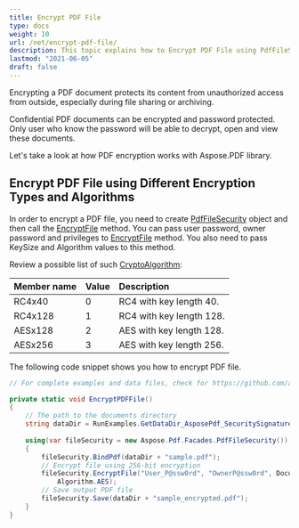 ```yaml
---
title: Encrypt PDF File
type: docs
weight: 10
url: /net/encrypt-pdf-file/
description: This topic explains how to Encrypt PDF File using PdfFileSecurity Class.
lastmod: "2021-06-05"
draft: false
---
```

<script type="application/ld+json">
{
    "@context": "https://schema.org",
    "@type": "TechArticle",
    "headline": "Encrypt PDF File",
    "alternativeHeadline": "Secure PDF Encryption with C#",
    "abstract": "Discover how to enhance the security of your sensitive documents with the new PDF encryption feature using the PdfFileSecurity Class. This functionality allows you to password-protect your PDF files, ensuring that only authorized users can access them. Explore various encryption types and algorithms, including AES with a key length of up to 256 bits, for robust protection during file sharing and archiving",
    "author": {
        "@type": "Person",
        "name": "Anastasiia Holub",
        "givenName": "Anastasiia",
        "familyName": "Holub",
        "url": "https://www.linkedin.com/in/anastasiia-holub-750430225/"
    },
    "genre": "pdf document generation",
    "wordcount": "273",
    "proficiencyLevel": "Beginner",
    "publisher": {
        "@type": "Organization",
        "name": "Aspose.PDF for .NET",
        "url": "https://products.aspose.com/pdf",
        "logo": "https://www.aspose.cloud/templates/aspose/img/products/pdf/aspose_pdf-for-net.svg",
        "alternateName": "Aspose",
        "sameAs": [
            "https://facebook.com/aspose.pdf/",
            "https://twitter.com/asposepdf",
            "https://www.youtube.com/channel/UCmV9sEg_QWYPi6BJJs7ELOg/featured",
            "https://www.linkedin.com/company/aspose",
            "https://stackoverflow.com/questions/tagged/aspose",
            "https://aspose.quora.com/",
            "https://aspose.github.io/"
        ],
        "contactPoint": [
            {
                "@type": "ContactPoint",
                "telephone": "+1 903 306 1676",
                "contactType": "sales",
                "areaServed": "US",
                "availableLanguage": "en"
            },
            {
                "@type": "ContactPoint",
                "telephone": "+44 141 628 8900",
                "contactType": "sales",
                "areaServed": "GB",
                "availableLanguage": "en"
            },
            {
                "@type": "ContactPoint",
                "telephone": "+61 2 8006 6987",
                "contactType": "sales",
                "areaServed": "AU",
                "availableLanguage": "en"
            }
        ]
    },
    "url": "/net/encrypt-pdf-file/",
    "mainEntityOfPage": {
        "@type": "WebPage",
        "@id": "/net/encrypt-pdf-file/"
    },
    "dateModified": "2024-11-25",
    "description": "Aspose.PDF can perform not only simple and easy tasks but also cope with more complex goals. Check the next section for advanced users and developers."
}
</script>

Encrypting a PDF document protects its content from unauthorized access from outside, especially during file sharing or archiving.

Confidential PDF documents can be encrypted and password protected. Only user who know the password will be able to decrypt, open and view these documents.

Let's take a look at how PDF encryption works with Aspose.PDF library.

## Encrypt PDF File using Different Encryption Types and Algorithms

In order to encrypt a PDF file, you need to create [PdfFileSecurity](https://reference.aspose.com/pdf/net/aspose.pdf.facades/pdffilesecurity) object and then call the [EncryptFile](https://reference.aspose.com/pdf/net/aspose.pdf.facades/pdffilesecurity/methods/encryptfile) method. You can pass user password, owner password and privileges to [EncryptFile](https://reference.aspose.com/pdf/net/aspose.pdf.facades/pdffilesecurity/methods/encryptfile) method. You also need to pass KeySize and Algorithm values to this method. 

Review a possible list of such [CryptoAlgorithm](https://reference.aspose.com/pdf/net/aspose.pdf/cryptoalgorithm): 

|**Member name**|**Value**|**Description**|
| :- | :- | :- |
|RC4x40|0|RC4 with key length 40.|
|RC4x128|1|RC4 with key length 128.|
|AESx128|2|AES with key length 128.|
|AESx256|3|AES with key length 256.|

The following code snippet shows you how to encrypt PDF file.

```csharp
// For complete examples and data files, check for https://github.com/aspose-pdf/Aspose.PDF-for-.NET

private static void EncryptPDFFile()
{
    // The path to the documents directory
    string dataDir = RunExamples.GetDataDir_AsposePdf_SecuritySignatures();
    
    using(var fileSecurity = new Aspose.Pdf.Facades.PdfFileSecurity())
    {
        fileSecurity.BindPdf(dataDir + "sample.pdf");
        // Encrypt file using 256-bit encryption
        fileSecurity.EncryptFile("User_P@ssw0rd", "OwnerP@ssw0rd", DocumentPrivilege.Print, KeySize.x256,
            Algorithm.AES);
        // Save output PDF file
        fileSecurity.Save(dataDir + "sample_encrypted.pdf");
    }
}
```

